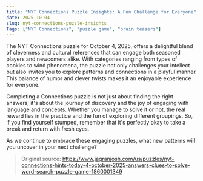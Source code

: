 ```yaml
---
title: "NYT Connections Puzzle Insights: A Fun Challenge for Everyone"
date: 2025-10-04
slug: nyt-connections-puzzle-insights
Tags: ["NYT Connections", "puzzle game", "brain teasers"]
---
```


The NYT Connections puzzle for October 4, 2025, offers a delightful blend of cleverness and cultural references that can engage both seasoned players and newcomers alike. With categories ranging from types of cookies to wind phenomena, the puzzle not only challenges your intellect but also invites you to explore patterns and connections in a playful manner. This balance of humor and clever twists makes it an enjoyable experience for everyone.

Completing a Connections puzzle is not just about finding the right answers; it's about the journey of discovery and the joy of engaging with language and concepts. Whether you manage to solve it or not, the real reward lies in the practice and the fun of exploring different groupings. So, if you find yourself stumped, remember that it's perfectly okay to take a break and return with fresh eyes.

As we continue to embrace these engaging puzzles, what new patterns will you uncover in your next challenge?
> Original source: https://www.jagranjosh.com/us/puzzles/nyt-connections-hints-today-4-october-2025-answers-clues-to-solve-word-search-puzzle-game-1860001349